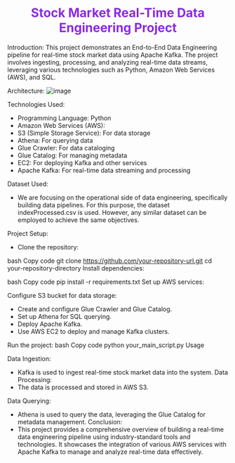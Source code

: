 <div align="center">
  <h1 style="color:#8a2be2;">Stock Market Real-Time Data Engineering Project</h1>
</div>

Introduction:
This project demonstrates an End-to-End Data Engineering pipeline for real-time stock market data using Apache Kafka. The project involves ingesting, processing, and analyzing real-time data streams, leveraging various technologies such as Python, Amazon Web Services (AWS), and SQL.

Architecture:
![image](https://github.com/user-attachments/assets/c32875df-7893-4cf7-8407-7ea42d9560db)


Technologies Used:
- Programming Language: Python
- Amazon Web Services (AWS):
- S3 (Simple Storage Service): For data storage
- Athena: For querying data
- Glue Crawler: For data cataloging
- Glue Catalog: For managing metadata
- EC2: For deploying Kafka and other services
- Apache Kafka: For real-time data streaming and processing

Dataset Used:
- We are focusing on the operational side of data engineering, specifically building data pipelines. For this purpose, the dataset indexProcessed.csv is used. However, any similar dataset can be employed to achieve the same objectives.

Project Setup:
- Clone the repository:

bash
Copy code
git clone https://github.com/your-repository-url.git
cd your-repository-directory
Install dependencies:

bash
Copy code
pip install -r requirements.txt
Set up AWS services:

Configure S3 bucket for data storage:
- Create and configure Glue Crawler and Glue Catalog.
- Set up Athena for SQL querying.
- Deploy Apache Kafka.
- Use AWS EC2 to deploy and manage Kafka clusters.

Run the project:
bash
Copy code
python your_main_script.py
Usage

Data Ingestion:
- Kafka is used to ingest real-time stock market data into the system.
Data Processing:
- The data is processed and stored in AWS S3.

Data Querying:
- Athena is used to query the data, leveraging the Glue Catalog for metadata management.
Conclusion:
- This project provides a comprehensive overview of building a real-time data engineering pipeline using industry-standard tools and technologies. It showcases the integration of various AWS services with Apache Kafka to manage and analyze real-time data effectively.
